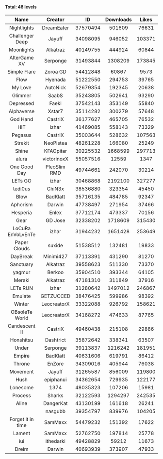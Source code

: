 #### Total: 48 levels

| Name | Creator | ID | Downloads | Likes |
|:---:|:---:|:---:|:---:|:---:|
| Nightlights | DreamEater | 37570494 | 501609 | 76631
| Challenger Deep | Jayuff | 34098095 | 946052 | 103371
| Moonlights | Alkatraz | 40149755 | 444924 | 60844
| AlterGame XV | Serponge | 31493844 | 1308209 | 173845
| Simple Flare | Zoroa GD | 54412848 | 60867 | 9573
| Flow | Hyenada | 51222550 | 294753 | 39765
| My Love | AutoNick | 52679354 | 192345 | 20638
| Glimmer | SaabS | 35243805 | 502641 | 93290
| Depressed | FaekI | 37542143 | 353149 | 55840
| Alphaverse | Xstar7 | 35114282 | 300279 | 57648
| God Hand | CastriX | 36177627 | 465705 | 76532
| HIT | izhar | 41469085 | 558143 | 73329
| Pegasus | CastriX | 35003644 | 528632 | 107563
| Strekit | NeoPistea | 48261228 | 166080 | 25249
| Shine | KFAOpitar | 30225532 | 1668599 | 297713
| alura | victorinoxX | 55057516 | 12559 | 1347
| One Good Day | PleoSlim RMD | 49744661 | 242070 | 30214
| LETs GO | izhar | 30468868 | 2192100 | 327277
| tedi0us | ChiN3x | 38536880 | 323354 | 45450
| Blow | BadKlatt | 35716135 | 484785 | 92347
| Aphorism | Darwin | 47738497 | 271954 | 37466
| Hesperia | Enlex | 37712174 | 473337 | 70156
| Gear | GD Jose | 32338202 | 1718609 | 315430
| LoCuRa EnVoLvEnTe | izhar | 31944232 | 1651428 | 253649
| Paper Clouds | suxide | 51538512 | 132481 | 19833
| DayBreak | Minimi427 | 37113391 | 431290 | 81270
| Sanctuary | Alkatraz | 39558623 | 511330 | 73370
| yagmur | Berkoo | 35904510 | 393344 | 64105
| Meraki | Alkatraz | 47181310 | 311849 | 37916
| LETs  RUN | izhar | 31280642 | 1497012 | 246867
| Emulate | GETZUCCED | 38476425 | 599986 | 98392
| Winter | LeocreatorX | 33322088 | 926792 | 158621
| OBsoleTe World | LeocreatorX | 34168272 | 474633 | 87765
| Candescent II | CastriX | 49460438 | 215108 | 29886
| Honshitsu | Dashtrict | 35872642 | 338341 | 63507
| Under | Serponge | 39113837 | 1216242 | 181951
| Empire | BadKlatt | 40631606 | 619791 | 86412
| Throne | EnZore | 34309016 | 405944 | 76038
| Movement | Jayuff | 31265587 | 856009 | 119800
| Hush | epiphanui | 34362654 | 729935 | 122177
| Lonesome | 1374 | 48035323 | 107206 | 15981
| Process | Sharks | 32122593 | 1294297 | 242535
| Aline | DangerKat | 43130199 | 161618 | 26241
|   | nasgubb | 39354797 | 839976 | 104205
| Forget it in time | SamMaxx | 54479232 | 151392 | 17622
| Lament | SamMaxx | 52762750 | 197814 | 25778
| iui | ithedarki | 49428829 | 59212 | 11673
| Dreim | Darwin | 40693939 | 373907 | 47933
